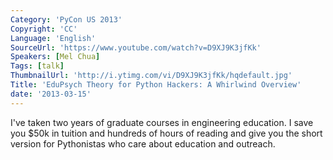 ```yaml
---
Category: 'PyCon US 2013'
Copyright: 'CC'
Language: 'English'
SourceUrl: 'https://www.youtube.com/watch?v=D9XJ9K3jfKk'
Speakers: [Mel Chua]
Tags: [talk]
ThumbnailUrl: 'http://i.ytimg.com/vi/D9XJ9K3jfKk/hqdefault.jpg'
Title: 'EduPsych Theory for Python Hackers: A Whirlwind Overview'
date: '2013-03-15'
---
```

I've taken two years of graduate courses in engineering education. I save you $50k in tuition and hundreds of hours of reading and give you the short version for Pythonistas who care about education and outreach.
